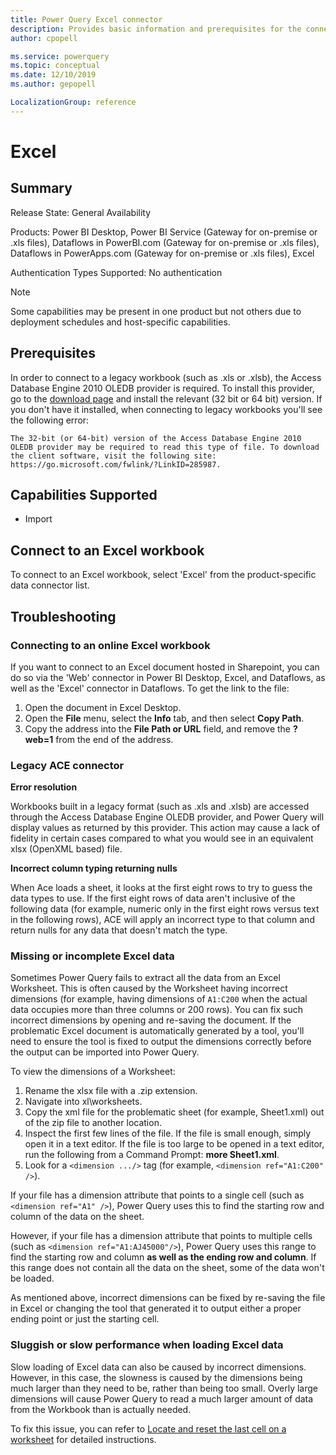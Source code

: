 ```yaml
---
title: Power Query Excel connector
description: Provides basic information and prerequisites for the connector, along with troubleshooting tips, how to fix missing or incomplete Excel data, and improve performance.
author: cpopell

ms.service: powerquery
ms.topic: conceptual
ms.date: 12/10/2019
ms.author: gepopell

LocalizationGroup: reference
---
```


# Excel
 
## Summary
 
Release State: General Availability

Products: Power BI Desktop, Power BI Service (Gateway for on-premise or .xls files), Dataflows in PowerBI.com (Gateway for on-premise or .xls files), Dataflows in PowerApps.com (Gateway for on-premise or .xls files), Excel

Authentication Types Supported: No authentication

>[!Note]
> Some capabilities may be present in one product but not others due to deployment schedules and host-specific capabilities.
 
## Prerequisites
In order to connect to a legacy workbook (such as .xls or .xlsb), the Access Database Engine 2010 OLEDB provider is required. To install this provider, go to the [download page](https://go.microsoft.com/fwlink/?LinkID=285987) and install the relevant (32 bit or 64 bit) version. If you don't have it installed, when connecting to legacy workbooks you'll see the following error:

```The 32-bit (or 64-bit) version of the Access Database Engine 2010 OLEDB provider may be required to read this type of file. To download the client software, visit the following site: https://go.microsoft.com/fwlink/?LinkID=285987.```
 
## Capabilities Supported
* Import

## Connect to an Excel workbook
To connect to an Excel workbook, select 'Excel' from the product-specific data connector list.
 
## Troubleshooting

### Connecting to an online Excel workbook

If you want to connect to an Excel document hosted in Sharepoint, you can do so via the 'Web' connector in Power BI Desktop, Excel, and Dataflows, as well as the 'Excel' connector in Dataflows. To get the link to the file:

1. Open the document in Excel Desktop.
2. Open the **File** menu, select the **Info** tab, and then select **Copy Path**.
3. Copy the address into the **File Path or URL** field, and remove the **?web=1** from the end of the address.

### Legacy ACE connector
**Error resolution**

Workbooks built in a legacy format (such as .xls and .xlsb) are accessed through the Access Database Engine OLEDB provider, and Power Query will display values as returned by this provider. This action may cause a lack of fidelity in certain cases compared to what you would see in an equivalent xlsx (OpenXML based) file.

**Incorrect column typing returning nulls**

When Ace loads a sheet, it looks at the first eight rows to try to guess the data types to use. If the first eight rows of data aren't inclusive of the following data (for example, numeric only in the first eight rows versus text in the following rows), ACE will apply an incorrect type to that column and return nulls for any data that doesn't match the type.

### Missing or incomplete Excel data
Sometimes Power Query fails to extract all the data from an Excel Worksheet. This is often caused by the Worksheet having incorrect dimensions (for example, having dimensions of `A1:C200` when the actual data occupies more than three columns or 200 rows). You can fix such incorrect dimensions by opening and re-saving the document. If the problematic Excel document is automatically generated by a tool, you'll need to ensure the tool is fixed to output the dimensions correctly before the output can be imported into Power Query.

To view the dimensions of a Worksheet:

1.    Rename the xlsx file with a .zip extension.
2.    Navigate into xl\worksheets.
3.    Copy the xml file for the problematic sheet (for example, Sheet1.xml) out of the zip file to another location.
4.    Inspect the first few lines of the file. If the file is small enough, simply open it in a text editor. If the file is too large to be opened in a text editor, run the following from a Command Prompt: **more Sheet1.xml**.
5.    Look for a `<dimension .../>` tag (for example, `<dimension ref="A1:C200" />`).

If your file has a dimension attribute that points to a single cell (such as `<dimension ref="A1" />`), Power Query uses this to find the starting row and column of the data on the sheet.

However, if your file has a dimension attribute that points to multiple cells (such as `<dimension ref="A1:AJ45000"/>`), Power Query uses this range to find the starting row and column **as well as the ending row and column**. If this range does not contain all the data on the sheet, some of the data won't be loaded.

As mentioned above, incorrect dimensions can be fixed by re-saving the file in Excel or changing the tool that generated it to output either a proper ending point or just the starting cell.

### Sluggish or slow performance when loading Excel data

Slow loading of Excel data can also be caused by incorrect dimensions. However, in this case, the slowness is caused by the dimensions being much larger than they need to be, rather than being too small. Overly large dimensions will cause Power Query to read a much larger amount of data from the Workbook than is actually needed.

To fix this issue, you can refer to [Locate and reset the last cell on a worksheet](https://support.office.com/en-us/article/locate-and-reset-the-last-cell-on-a-worksheet-c9e468a8-0fc3-4f69-8038-b3c1d86e99e9) for detailed instructions.
